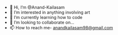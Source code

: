 - 👋 Hi, I’m @Anand-Kailasam
- 👀 I’m interested in anything involving art
- 🌱 I’m currently learning how to code
- 💞️ I’m looking to collaborate on...
- 📫 How to reach me- anandkailasam98@gmail.com

<!---
Anand-Kailasam/Anand-Kailasam is a ✨ special ✨ repository because its `README.md` (this file) appears on your GitHub profile.
You can click the Preview link to take a look at your changes.
--->

